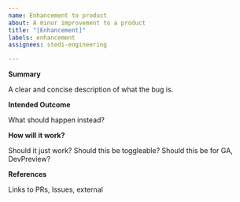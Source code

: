 ```yaml
---
name: Enhancement to product
about: A minor improvement to a product
title: "[Enhancement]"
labels: enhancement
assignees: stedi-engineering

---
```


**Summary**

A clear and concise description of what the bug is.

**Intended Outcome**

What should happen instead?

**How will it work?**

Should it just work? Should this be toggleable? Should this be for GA, DevPreview?

**References**

Links to PRs, Issues, external
